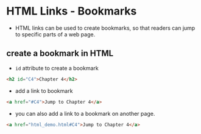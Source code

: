 # HTML Links - Bookmarks

- HTML links can be used to create bookmarks, so that readers can jump to specific parts of a web page.

## create a bookmark in HTML

- `id` attribute to create a bookmark

```html
<h2 id="C4">Chapter 4</h2>
```

- add a link to bookmark

```html
<a href="#C4">Jump to Chapter 4</a>
```

- you can also add a link to a bookmark on another page.

```html
<a href="html_demo.html#C4">Jump to Chapter 4</a>
```
